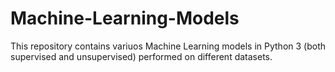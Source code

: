 # Machine-Learning-Models
This repository contains variuos Machine Learning models in Python 3 (both supervised and unsupervised) performed on different datasets.
